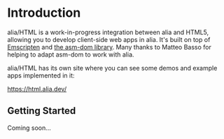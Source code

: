 Introduction
============

alia/HTML is a work-in-progress integration between alia and HTML5, allowing
you to develop client-side web apps in alia. It's built on top of
[Emscripten](https://emscripten.org/) and [the asm-dom
library](https://github.com/mbasso/asm-dom). Many thanks to Matteo Basso for
helping to adapt asm-dom to work with alia.

alia/HTML has its own site where you can see some demos and example apps
implemented in it:

https://html.alia.dev/

Getting Started
---------------

Coming soon...

